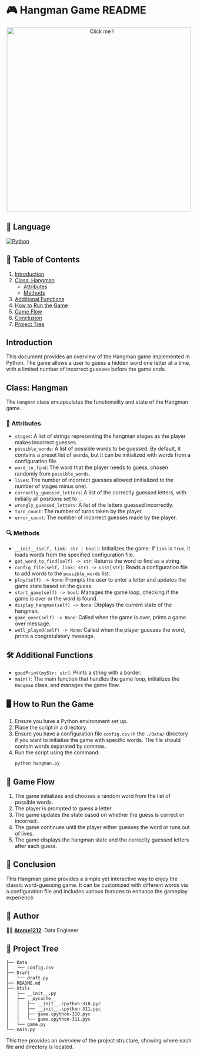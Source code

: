 
# 🎮 Hangman Game README
<p align="center">
  <a href="https://www.youtube.com/embed/dQw4w9WgXcQ?autoplay=1">
      <img src="https://mgsrizqi.com/my-games/hangmangame/sprites/7.gif" alt="Click me !" width="500" />
  </a>
</p>

## 🔣 Language
[![Python](https://img.shields.io/badge/python-3670A0?style=for-the-badge&logo=python&logoColor=ffdd54)](https://www.python.org)

## 📑 Table of Contents
1. [Introduction](#introduction)
2. [Class: Hangman](#class-hangman)
   - [Attributes](#attributes)
   - [Methods](#methods)
3. [Additional Functions](#additional-functions)
4. [How to Run the Game](#how-to-run-the-game)
5. [Game Flow](#game-flow)
6. [Conclusion](#conclusion)
7. [Project Tree](#project-tree)

## Introduction

This document provides an overview of the Hangman game implemented in Python. The game allows a user to guess a hidden word one letter at a time, with a limited number of incorrect guesses before the game ends.

## Class: Hangman

The `Hangman` class encapsulates the functionality and state of the Hangman game.

### 📝 Attributes

- `stages`: A list of strings representing the hangman stages as the player makes incorrect guesses.
- `possible_words`: A list of possible words to be guessed. By default, it contains a preset list of words, but it can be initialized with words from a configuration file.
- `word_to_find`: The word that the player needs to guess, chosen randomly from `possible_words`.
- `lives`: The number of incorrect guesses allowed (initialized to the number of stages minus one).
- `correctly_guessed_letters`: A list of the correctly guessed letters, with initially all positions set to `_`.
- `wrongly_guessed_letters`: A list of the letters guessed incorrectly.
- `turn_count`: The number of turns taken by the player.
- `error_count`: The number of incorrect guesses made by the player.

### 🔍 Methods

- `__init__(self, link: str | bool)`: Initializes the game. If `link` is `True`, it loads words from the specified configuration file.
- `get_word_to_find(self) -> str`: Returns the word to find as a string.
- `config_file(self, link: str) -> List[str]`: Reads a configuration file to add words to the `possible_words` list.
- `play(self) -> None`: Prompts the user to enter a letter and updates the game state based on the guess.
- `start_game(self) -> bool`: Manages the game loop, checking if the game is over or the word is found.
- `display_hangman(self) -> None`: Displays the current state of the hangman.
- `game_over(self) -> None`: Called when the game is over, prints a game over message.
- `well_played(self) -> None`: Called when the player guesses the word, prints a congratulatory message.

## 🛠️ Additional Functions

- `goodPrint(myStr: str)`: Prints a string with a border.
- `main()`: The main function that handles the game loop, initializes the `Hangman` class, and manages the game flow.

## 🖥️ How to Run the Game

1. Ensure you have a Python environment set up.
2. Place the script in a directory.
3. Ensure you have a configuration file `config.csv` in the `./Data/` directory if you want to initialize the game with specific words. The file should contain words separated by commas.
4. Run the script using the command:
   ```bash
   python hangman.py
   ```

## 🔄 Game Flow

1. The game initializes and chooses a random word from the list of possible words.
2. The player is prompted to guess a letter.
3. The game updates the state based on whether the guess is correct or incorrect.
4. The game continues until the player either guesses the word or runs out of lives.
5. The game displays the hangman state and the correctly guessed letters after each guess.

## 🏁 Conclusion

This Hangman game provides a simple yet interactive way to enjoy the classic word-guessing game. It can be customized with different words via a configuration file and includes various features to enhance the gameplay experience.

## 👥 Author

**👷‍♂️ [Atome1212](https://github.com/Atome1212)**: Data Engineer

## 🌳 Project Tree

```
├── Data
│   └── config.csv
├── Draft
│   └── draft.py
├── README.md
├── Utils
│   ├── __init__.py
│   ├── __pycache__
│   │   ├── __init__.cpython-310.pyc
│   │   ├── __init__.cpython-311.pyc
│   │   ├── game.cpython-310.pyc
│   │   └── game.cpython-311.pyc
│   └── game.py
└── main.py
```

This tree provides an overview of the project structure, showing where each file and directory is located.
